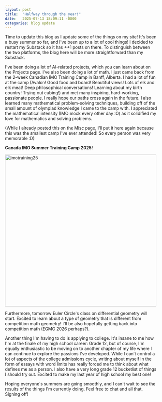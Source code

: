 ```yaml
---
layout: post
title:  "Halfway through the year!"
date:   2025-07-13 18:09:11 -0800
categories: blog update
---
```

Time to update this blog as I update some of the things on my site! It's been a busy summer so far, and I've been up to a lot of cool things! I decided to restart my Substack so it has ++1 posts on there. To distinguish between the two platforms, the blog here will be more straightforward than my Substack. 

I've been doing a lot of AI-related projects, which you can learn about on the Projects page. I've also been doing a lot of math. I just came back from the 2-week Canadian IMO Training Camp in Banff, Alberta. I had a lot of fun at the camp (Avalon! Good food and board! Beautiful views! Lots of elk and elk meat! Deep philosophical conversations! Learning about my birth country! Trying out cubing!) and met many inspiring, hard-working, passionate people. I really hope our paths cross again in the future. I also learned many mathematical problem-solving techniques, building off of the small amount of olympiad knowledge I came to the camp with. I appreciated the mathematical intensity (IMO mock every other day :O) as it solidified my love for mathematics and solving problems. 

(While I already posted this on the Misc page, I'll put it here again because this was the smallest camp I've ever attended! So every person was very memorable :D)

**Canada IMO Summer Training Camp 2025!**

<img src="/images/imotraining25.jpg" alt="imotraining25" width="500" class="center">

Furthermore, tomorrow Euler Circle's class on differential geometry will start. Excited to learn about a type of geometry that is different from competition math geometry! I'll be also hopefully getting back into competition math (EGMO 2026 perhaps?).

Another thing I'm having to do is applying to college. It's insane to me how I'm at the finale of my high school career: Grade 12, but of course, I'm equally enthusiastic to be moving on to another chapter of my life where I can continue to explore the passions I've developed. While I can't control a lot of aspects of the college admissions cycle, writing about myself in the form of essays with word limits has really forced me to think about what defines me as a person. I also have a very long grade 12 bucketlist of things I should try out. Excited to make my last year of high school my best one!

Hoping everyone's summers are going smoothly, and I can't wait to see the results of the things I'm currently doing. Feel free to chat and all that. Signing off!
